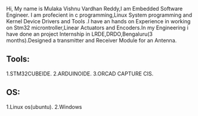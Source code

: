 Hi,
My name is Mulaka Vishnu Vardhan Reddy,I am Embedded Software Engineer. I am profecient in c programming,Linux System programming and Kernel Device Drivers and Tools
.I have an hands on Experience in working on Stm32 microntroller,Linear Actuators and Encoders.In my Engineering i have done an project Internship in LRDE,DRDO,Bengaluru(3 months).Designed a transmitter and Receiver Module for an Antenna.
## Tools:
1.STM32CUBEIDE.
2.ARDUINOIDE.
3.ORCAD CAPTURE CIS.
## OS:
1.Linux os(ubuntu).
2.Windows

